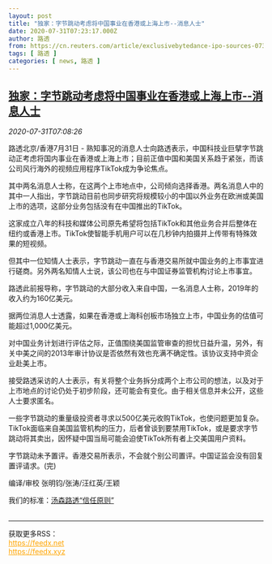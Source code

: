 ```yaml
---
layout: post
title: "独家：字节跳动考虑将中国事业在香港或上海上市--消息人士"
date: 2020-07-31T07:23:17.000Z
author: 路透
from: https://cn.reuters.com/article/exclusivebytedance-ipo-sources-0731-fri-idCNKCS24W0UM
tags: [ 路透 ]
categories: [ news, 路透 ]
---
```

<!--1596180197000-->
[独家：字节跳动考虑将中国事业在香港或上海上市--消息人士](https://cn.reuters.com/article/exclusivebytedance-ipo-sources-0731-fri-idCNKCS24W0UM)
------

<div>
<div><i>2020-07-31T07:08:26</i></div><div class="StandardArticleBody_body"><p>路透北京/香港7月31日 - 熟知事况的消息人士向路透表示，中国科技业巨擘字节跳动正考虑将国内事业在香港或上海上市；目前正值中国和美国关系趋于紧张，而该公司风行海外的视频应用程序TikTok成为争论焦点。 </p><p>其中两名消息人士称，在这两个上市地点中，公司倾向选择香港。两名消息人中的其中一人指出，字节跳动目前也同步研究将规模较小的中国以外业务在欧洲或美国上市的选项，这部分业务包括没有在中国推出的TikTok。 </p><p>这家成立八年的科技和媒体公司原先希望将包括TikTok和其他业务合并后整体在纽约或香港上市。TikTok使智能手机用户可以在几秒钟内拍摄并上传带有特殊效果的短视频。 </p><p>但其中一位知情人士表示，字节跳动一直在与香港交易所就中国业务的上市事宜进行磋商。另外两名知情人士说，该公司也在与中国证券监管机构讨论上市事宜。 </p><p>路透此前报导称，字节跳动的大部分收入来自中国，一名消息人士称，2019年的收入约为160亿美元。 </p><p>据两位消息人士透露，如果在香港或上海科创板市场独立上市，中国业务的估值可能超过1,000亿美元。 </p><p>对中国业务计划进行评估之际，正值围绕美国监管审查的担忧日益升温，另外，有关中美之间的2013年审计协议是否依然有效也充满不确定性。该协议支持中资企业赴美上市。 </p><p>接受路透采访的人士表示，有关将整个业务拆分成两个上市公司的想法，以及对于上市地点的讨论仍处于初步阶段，还可能会有变化。由于相关信息并未公开，这些人士要求匿名。 </p><p>一些字节跳动的重量级投资者寻求以500亿美元收购TikTok，也使问题更加复杂。TikTok面临来自美国监管机构的压力，后者曾谈到要禁用TikTok，或是要求字节跳动将其卖出，因怀疑中国当局可能会迫使TikTok所有者上交美国用户资料。 </p><p>字节跳动未予置评。香港交易所表示，不会就个别公司置评。中国证监会没有回复置评请求。(完)  </p><div class="Attribution_container"><div class="Attribution_attribution"><p class="Attribution_content">编译/审校 张明钧/张涛/汪红英/王颖 </p></div></div><div class="StandardArticleBody_trustBadgeContainer"><span class="StandardArticleBody_trustBadgeTitle">我们的标准：</span><span class="trustBadgeUrl"><a href="https://www.thomsonreuters.cn/content/dam/openweb/documents/pdf/china/brochures/about-us-1.pdf">汤森路透“信任原则”</a></span></div></div><br><hr><div>获取更多RSS：<br><a href="https://feedx.net" style="color:orange" target="_blank">https://feedx.net</a> <br><a href="https://feedx.xyz" style="color:orange" target="_blank">https://feedx.xyz</a><br></div>
</div>
